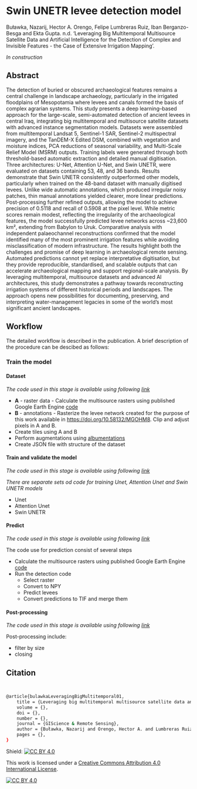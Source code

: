 # Swin UNETR levee detection model

Buławka, Nazarij, Hector A. Orengo, Felipe Lumbreras Ruiz, Iban Berganzo-Besga and Ekta Gupta. n.d. ‘Leveraging Big Multitemporal Multisource Satellite Data and Artificial Intelligence for the Detection of Complex and Invisible Features - the Case of Extensive Irrigation Mapping’.

*In construction*

## Abstract

The detection of buried or obscured archaeological features remains a central challenge in landscape archaeology, particularly in the irrigated floodplains of Mesopotamia where levees and canals formed the basis of complex agrarian systems. This study presents a deep learning–based approach for the large-scale, semi-automated detection of ancient levees in central Iraq, integrating big multitemporal and multisource satellite datasets with advanced instance segmentation models.
Datasets were assembled from multitemporal Landsat 5, Sentinel-1 SAR, Sentinel-2 multispectral imagery, and the TanDEM-X Edited DSM, combined with vegetation and moisture indices, PCA reductions of seasonal variability, and Multi-Scale Relief Model (MSRM) outputs. Training labels were generated through both threshold-based automatic extraction and detailed manual digitisation. Three architectures: U-Net, Attention U-Net, and Swin UNETR, were evaluated on datasets containing 53, 48, and 36 bands.
Results demonstrate that Swin UNETR consistently outperformed other models, particularly when trained on the 48-band dataset with manually digitised levees. Unlike wide automatic annotations, which produced irregular noisy patches, thin manual annotations yielded clearer, more linear predictions. Post-processing further refined outputs, allowing the model to achieve precision of 0.5118 and recall of 0.5908 at the pixel level. While metric scores remain modest, reflecting the irregularity of the archaeological features, the model successfully predicted levee networks across ~23,600 km², extending from Babylon to Uruk. Comparative analysis with independent palaeochannel reconstructions confirmed that the model identified many of the most prominent irrigation features while avoiding misclassification of modern infrastructure.
The results highlight both the challenges and promise of deep learning in archaeological remote sensing. Automated predictions cannot yet replace interpretative digitisation, but they provide reproducible, standardised, and scalable outputs that can accelerate archaeological mapping and support regional-scale analysis. By leveraging multitemporal, multisource datasets and advanced AI architectures, this study demonstrates a pathway towards reconstructing irrigation systems of different historical periods and landscapes. The approach opens new possibilities for documenting, preserving, and interpreting water-management legacies in some of the world’s most significant ancient landscapes. 


## Workflow

The detailed workflow is described in the publication. A brief description of the procedure can be descibed as follows:

### Train the model
#### Dataset
*The code used in this stage is available using following [link](https://github.com/nazarb/2025_levees_DL/tree/main/Dataset)*
- **A** - raster data - Calculate the multisource rasters using published Google Earth Engine [code](https://github.com/nazarb/2025_levees_DL/blob/main/Dataset/Dataset_creation_GEE_code)
- **B** - annotations - Rasterize the levee network created for the purpose of this work available in https://doi.org/10.58132/MGOHM8. Clip and adjust pixels in A and B.
- Create tiles using A and B
- Perform augmentations using [albumentations](https://github.com/albumentations-team/albumentations)
- Create JSON file with structure of the dataset
#### Train and validate the model 
*The code used in this stage is available using following [link](https://github.com/nazarb/2025_levees_DL/tree/main/Model)*

*There are separate sets od code for training Unet, Attention Unet and Swin UNETR models*
- Unet
- Attention Unet
- Swin UNETR
  
#### Predict
*The code used in this stage is available using following [link](https://github.com/nazarb/2025_levees_DL/tree/main/Predict)*

The code use for prediction consist of several steps
- Calculate the multisource rasters using published Google Earth Engine [code](https://github.com/nazarb/2025_levees_DL/blob/main/Dataset/Dataset_creation_GEE_code)
- Run the detection code
	- 	Select raster
	- 	Convert to NPY
	- 	Predict levees
	- 	Convert predictions to TIF and merge them
    
#### Post-processing
*The code used in this stage is available using following [link](https://github.com/nazarb/2025_levees_DL/tree/main/Post_processing)*

Post-processing include:
- filter by size
- closing


## Citation

```bash


@article{bulawkaLeveragingBigMultitemporal01,
	title = {Leveraging big multitemporal multisource satellite data and artificial intelligence for the detection of complex and invisible features - the case of extensive irrigation mapping},
	volume = {},
	doi = {},
	number = {},
	journal = {GIScience & Remote Sensing},
	author = {Buławka, Nazarij and Orengo, Hector A. and Lumbreras Ruiz, Felipe and Berganzo-Besga, Iban and Gupta, Ekta},
	pages = {},
}


```

Shield: [![CC BY 4.0][cc-by-shield]][cc-by]

This work is licensed under a
[Creative Commons Attribution 4.0 International License][cc-by].

[![CC BY 4.0][cc-by-image]][cc-by]

[cc-by]: http://creativecommons.org/licenses/by/4.0/
[cc-by-image]: https://i.creativecommons.org/l/by/4.0/88x31.png
[cc-by-shield]: https://img.shields.io/badge/License-CC%20BY%204.0-lightgrey.svg
